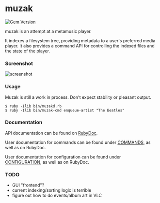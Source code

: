 muzak
=====

[![Gem Version](https://badge.fury.io/rb/muzak.svg)](https://badge.fury.io/rb/muzak)

muzak is an attempt at a metamusic player.

It indexes a filesystem tree, providing metadata to a user's preferred media
player. It also provides a command API for controlling the indexed files
and the state of the player.

### Screenshot

![screenshot](https://sr.ht/V4mX.gif)

### Usage

Muzak is still a work in process. Don't expect stability or pleasant output.

```shell
$ ruby -Ilib bin/muzakd.rb
$ ruby -Ilib bin/muzak-cmd enqueue-artist "The Beatles"
```

### Documentation

API documentation can be found on [RubyDoc](http://www.rubydoc.info/gems/muzak/).

User documentation for commands can be found under [COMMANDS](COMMANDS.md),
as well as on RubyDoc.

User documentation for configuration can be found under [CONFIGURATION](CONFIGURATION.md),
as well as on RubyDoc.

### TODO

* GUI "frontend"?
* current indexing/sorting logic is terrible
* figure out how to do events/album art in VLC
